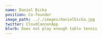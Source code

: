 ```yaml
---
name: Daniel Bicka
position: Co-founder
image_path: .././images/danielbicka.jpg
twitter: CloudCannonApp
blurb: Does not play enough table tennis
---
```

